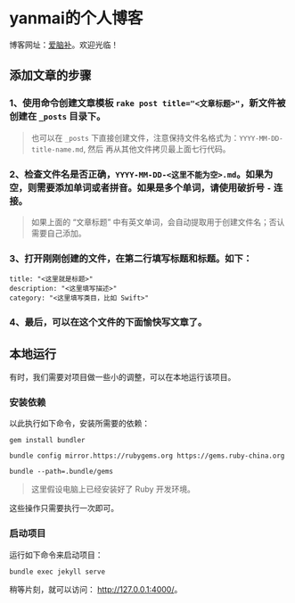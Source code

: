 # yanmai的个人博客

博客网址：[爱脑补](http://www.inaobu.com/)。欢迎光临！

## 添加文章的步骤

### 1、使用命令创建文章模板 `rake post title="<文章标题>"`，新文件被创建在 `_posts` 目录下。

> 也可以在 `_posts` 下直接创建文件，注意保持文件名格式为：`YYYY-MM-DD-title-name.md`, 然后 再从其他文件拷贝最上面七行代码。

### 2、检查文件名是否正确，`YYYY-MM-DD-<这里不能为空>.md`。如果为空，则需要添加单词或者拼音。如果是多个单词，请使用破折号 `-` 连接。

> 如果上面的 “文章标题” 中有英文单词，会自动提取用于创建文件名；否认需要自己添加。

### 3、打开刚刚创建的文件，在第二行填写标题和标题。如下：

```
title: "<这里就是标题>"
description: "<这里填写描述>"
category: "<这里填写类目，比如 Swift>"
```

### 4、最后，可以在这个文件的下面愉快写文章了。

## 本地运行

有时，我们需要对项目做一些小的调整，可以在本地运行该项目。

### 安装依赖

以此执行如下命令，安装所需要的依赖：

```
gem install bundler

bundle config mirror.https://rubygems.org https://gems.ruby-china.org

bundle --path=.bundle/gems
```

> 这里假设电脑上已经安装好了 Ruby 开发环境。

这些操作只需要执行一次即可。

### 启动项目

运行如下命令来启动项目：

```
bundle exec jekyll serve
```

稍等片刻，就可以访问： <http://127.0.0.1:4000/>。
